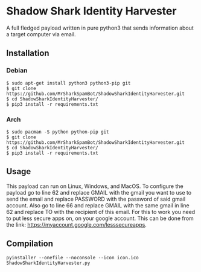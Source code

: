 # Shadow Shark Identity Harvester
A full fledged payload written in pure python3 that sends information about a target computer via email.

## Installation
### Debian
```
$ sudo apt-get install python3 python3-pip git
$ git clone https://github.com/MrSharkSpamBot/ShadowSharkIdentityHarvester.git
$ cd ShadowSharkIdentityHarvester/
$ pip3 install -r requirements.txt
```
### Arch
```
$ sudo pacman -S python python-pip git
$ git clone https://github.com/MrSharkSpamBot/ShadowSharkIdentityHarvester.git
$ cd ShadowSharkIdentityHarvester/
$ pip3 install -r requirements.txt
```

## Usage
This payload can run on Linux, Windows, and MacOS. To configure the payload go to line 62 and replace GMAIL with the gmail you want to use to send the email and replace PASSWORD with the password of said gmail account. Also go to line 66 and replace GMAIL with the same gmail in line 62 and replace TO with the recipient of this email. For this to work you need to put less secure apps on, on your google account. This can be done from the link: https://myaccount.google.com/lesssecureapps.

## Compilation
```
pyinstaller --onefile --noconsole --icon icon.ico ShadowSharkIdentityHarvester.py
```
